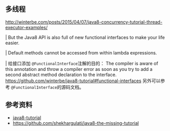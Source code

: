 ## 多线程
http://winterbe.com/posts/2015/04/07/java8-concurrency-tutorial-thread-executor-examples/


| But the Java8 API is also full of new functional interfaces to make
your life easier.

| Default methods cannot be accessed from within lambda expressions.

| 给接口添加 `@FunctionalInterface`注解的目的：
The compiler is aware of this annotation and throw a compiler error as
soon as you try to add a second abstract method declaration to the
interface.
https://github.com/winterbe/java8-tutorial#functional-interfaces
另外可以参考 `@FunctionalInterface`的源码文档。


## 参考资料
- [java8-tutorial](https://github.com/winterbe/java8-tutorial)
- https://github.com/shekhargulati/java8-the-missing-tutorial